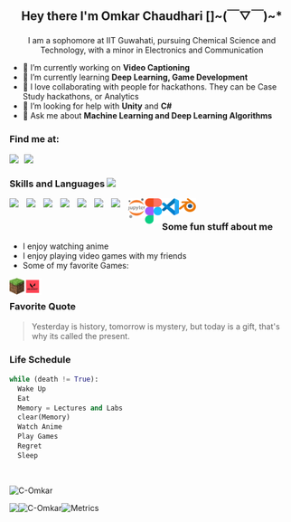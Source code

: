 <h2>
<p align = "center">
Hey there I'm Omkar Chaudhari []~(￣▽￣)~*
</p>
</h2>
<p align = "center">
I am a sophomore at IIT Guwahati, pursuing Chemical Science and Technology, with a minor in Electronics and Communication
</p>

- 🔭 I’m currently working on **Video Captioning**
- 🌱 I’m currently learning **Deep Learning, Game Development**
- 👯 I love collaborating with people for hackathons. They can be Case Study hackathons, or Analytics
- 🤔 I’m looking for help with **Unity** and **C#**
- 💬 Ask me about **Machine Learning and Deep Learning Algorithms**

 ### Find me at:
<p align = 'left'> 
<a href = 'https://www.linkedin.com/in/omkar-chaudhari-327441203/'> <img width = '26px' align= 'centre' src="https://raw.githubusercontent.com/rahulbanerjee26/githubAboutMeGenerator/main/icons/linked-in-alt.svg"/></a> 
<a href = 'https://www.instagram.com/omkar_chaudhari_1/'> <img width = '26px' align= 'left' src="https://raw.githubusercontent.com/rahulbanerjee26/githubAboutMeGenerator/main/icons/instagram.svg"/></a> 
</p>

<h3 align='left'> Skills and Languages <img src = "https://media2.giphy.com/media/QssGEmpkyEOhBCb7e1/giphy.gif?cid=ecf05e47a0n3gi1bfqntqmob8g9aid1oyj2wr3ds3mg700bl&rid=giphy.gif" width = 25px> </h3>

<img width ='30px' align='left' src ='https://raw.githubusercontent.com/rahulbanerjee26/githubAboutMeGenerator/main/icons/github.svg' />

<img width ='30px' align='left' src ='https://raw.githubusercontent.com/rahulbanerjee26/githubAboutMeGenerator/main/icons/java.svg'/>

<img width ='30px' align='left' src ='https://raw.githubusercontent.com/rahulbanerjee26/githubAboutMeGenerator/main/icons/python.svg'/>

<img width ='30px' align='left' src ='https://raw.githubusercontent.com/rahulbanerjee26/githubAboutMeGenerator/main/icons/git.svg'/>

<img width ='30px' align='left' src ='https://raw.githubusercontent.com/rahulbanerjee26/githubAboutMeGenerator/main/icons/c.svg' />

<img width ='30px' align='left' src ='https://raw.githubusercontent.com/rahulbanerjee26/githubAboutMeGenerator/main/icons/csharp.svg'/>

<img width ='30px' align='left' src ='https://raw.githubusercontent.com/rahulbanerjee26/githubAboutMeGenerator/main/icons/unity.svg'/>

<img width ='30px' align='left' src ='https://raw.githubusercontent.com/C-Omkar/C-Omkar/main/jupyter-seeklogo.com.svg'/>

<img width ='30px' align='left' src ='https://raw.githubusercontent.com/C-Omkar/C-Omkar/main/figma-seeklogo.com.svg'/>

<img align="left" alt="Visual Studio Code" width="30px" src="https://raw.githubusercontent.com/github/explore/80688e429a7d4ef2fca1e82350fe8e3517d3494d/topics/visual-studio-code/visual-studio-code.png"/>
<img align="left" alt="Blender" width="30px" src="https://raw.githubusercontent.com/C-Omkar/C-Omkar/main/blender-seeklogo.com.svg"/>  

<br>
<h3 align = 'left'> Some fun stuff about me </h3>

- I enjoy watching anime
- I enjoy playing video games with my friends
- Some of my favorite Games:

<img width ='26px' align='left' src ='https://raw.githubusercontent.com/C-Omkar/C-Omkar/main/minecraft-seeklogo.com.svg'/>
<img width ='30px' align='left' src ='https://raw.githubusercontent.com/C-Omkar/C-Omkar/main/valorant-seeklogo.com.svg'/>
<br>
<h3 align = 'left'> Favorite Quote </h3>

> Yesterday is history, tomorrow is mystery, but today is a gift, that's why its called the present. 

<h3 align = 'left'> Life Schedule </h3>

```python
while (death != True):
  Wake Up
  Eat
  Memory = Lectures and Labs
  clear(Memory)
  Watch Anime
  Play Games
  Regret
  Sleep
```

<br>
<p align="left"> <img src="https://komarev.com/ghpvc/?username=C-Omkar&label=Profile%20views&color=0e75b6&style=flat" alt="C-Omkar" /> </p>

<img align="left" src="https://github-readme-stats.vercel.app/api?username=C-Omkar&count_private=true&show_icons=true&theme=dark" />

<p><img align="left" src="https://github-readme-stats.vercel.app/api/top-langs?username=C-Omkar&show_icons=true&theme=dark" alt="C-Omkar" /></p>

![Metrics](https://metrics.lecoq.io/C-Omkar?template=classic&config.timezone=Asia%2FCalcutta)
